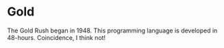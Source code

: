 # Gold
The Gold Rush began in 1948. This programming language is developed in 48-hours. Coincidence, I think not!
